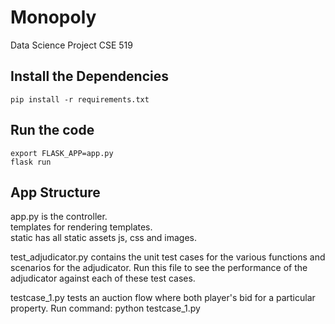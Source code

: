 # Monopoly

Data Science Project CSE 519

## Install the Dependencies

```
pip install -r requirements.txt
```

## Run the code

```
export FLASK_APP=app.py
flask run
```

## App Structure

app.py is the controller.  
templates for rendering templates.  
static has all static assets js, css and images.

test_adjudicator.py contains the unit test cases for the various functions and scenarios for the adjudicator.
Run this file to see the performance of the adjudicator against each of these test cases.

testcase_1.py tests an auction flow where both player's bid for a particular property.
Run command: python testcase_1.py